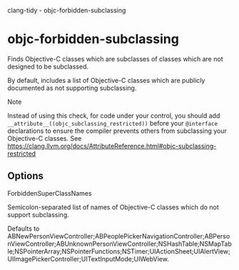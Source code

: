 clang-tidy - objc-forbidden-subclassing

</div>

# objc-forbidden-subclassing

Finds Objective-C classes which are subclasses of classes which are not
designed to be subclassed.

By default, includes a list of Objective-C classes which are publicly
documented as not supporting subclassing.

<div class="note">

<div class="title">

Note

</div>

Instead of using this check, for code under your control, you should add
`__attribute__((objc_subclassing_restricted))` before your `@interface`
declarations to ensure the compiler prevents others from subclassing
your Objective-C classes. See
<https://clang.llvm.org/docs/AttributeReference.html#objc-subclassing-restricted>

</div>

## Options

<div class="option">

ForbiddenSuperClassNames

Semicolon-separated list of names of Objective-C classes which do not
support subclassing.

Defaults to
<span class="title-ref">ABNewPersonViewController;ABPeoplePickerNavigationController;ABPersonViewController;ABUnknownPersonViewController;NSHashTable;NSMapTable;NSPointerArray;NSPointerFunctions;NSTimer;UIActionSheet;UIAlertView;UIImagePickerController;UITextInputMode;UIWebView</span>.

</div>
